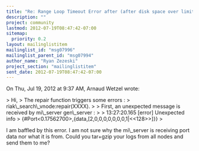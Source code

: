 ```yaml
---
title: "Re: Range Loop Timeout Error after (after disk space over limit)"
description: ""
project: community
lastmod: 2012-07-19T08:47:42-07:00
sitemap:
  priority: 0.2
layout: mailinglistitem
mailinglist_id: "msg07996"
mailinglist_parent_id: "msg07994"
author_name: "Ryan Zezeski"
project_section: "mailinglistitem"
sent_date: 2012-07-19T08:47:42-07:00
---
```



On Thu, Jul 19, 2012 at 9:37 AM, Arnaud Wetzel wrote:

&gt; Hi,
&gt; The repair function triggers some errors :
&gt; riak\\_search\\_vnode:repair(XXXX).
&gt;
&gt; First, an unexpected message is received by mi\\_server gen\\_server :
&gt;
&gt; 13:27:20.165 [error] Unexpected info
&gt; {#Port&lt;0.17562700&gt;,{data,[2,0,0,0,0,0,0,0,1|&lt;&lt;128&gt;&gt;]}}
&gt;

I am baffled by this error. I am not sure why the mi\\_server is receiving
port data nor what it is from. Could you tar+gzip your logs from all nodes
and send them to me?
